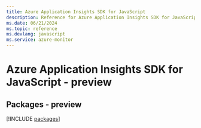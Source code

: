 ```yaml
---
title: Azure Application Insights SDK for JavaScript
description: Reference for Azure Application Insights SDK for JavaScript
ms.date: 06/21/2024
ms.topic: reference
ms.devlang: javascript
ms.service: azure-monitor
---
```

# Azure Application Insights SDK for JavaScript - preview
## Packages - preview
[!INCLUDE [packages](application-insights-index.md)]